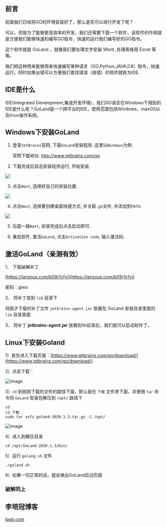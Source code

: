 ## 前言

前面我们已经将GO的环境安装好了，那么是否可以进行开发了呢？

可以，但是为了能够更高效率的开发，我们还需要下载一个软件，该软件的作用就是方便我们能够快速的编写GO指令，快速的运行我们编写好的GO指令。

这个软件就是 GoLand ，就像我们要处理文字安装 Word ,处理表格用 Excel 等等。

我们把这种用来能够用来快速编写某种语言（GO,Python,JAVA,C#）指令，快速运行，同时如果出错可以方便我们查找错误（排错）的软件就称为IDE.

## IDE是什么

IDE(Integrated Development,集成开发环境)，我们GO语言在Windows下用到的IDE是什么呢？GoLand是一个跨平台的IDE，使用范围包括Windows，maxOS以及linux操作系统。

## Windows下安装GoLand

1. 登录`JetBrains`官网, 下载`GoLand`安装程序, 这里以`Windows`为例.

    官网下载地址: http://www.jetbrains.com/go

2. 下载完成后双击安装程序运行, 开始安装.

![](https://i.loli.net/2019/11/25/tvBf7r2Dh6PAbXj.png)

3. 点击`Next`, 选择好自己的安装位置.

![](https://i.loli.net/2019/11/25/ZtbySnjeX5kBFPM.png)

4. 点击`Next`, 选择要创建桌面快捷方式, 并关联`.go`文件, 并添加到`PATH`.

![](https://i.loli.net/2019/11/25/uvOiDSZfLdGXhk1.png)

5. 后面一路`Next`, 安装完成后点击启动即可.

6. 重启软件, 激活`GoLand`, 点击`Activation code`, 输入激活码.

## 激活GoLand（亲测有效）

1、 下载破解补丁

[https://lanzous.com/b09r1cfyj](https://lanzous.com/b09r1cfyj)

密码：giws

2、 将补丁放到 `lib` 目录下

将刚才下载的补丁文件 `jetbrains-agent.jar` 放置在 GoLand 安装目录里面的 `lib` 目录里面

3、 将补丁 **jetbrains-agent.jar** 放置到lib目录后，我们就可以启动软件了。

## Linux下安装Goland

1）首先进入下载页面：[https://www.jetbrains.com/go/download/](https://www.jetbrains.com/go/download/)

2）点击下载：

![image](https://i.loli.net/2020/05/20/Fz9qpU3ThrEdPYw.png)

3）`cd` 到刚刚下载的文件的路径下面，默认是在 `下载` 文件夹下面，并使用 `tar` 命令将 `GoLand` 安装包解压到 `/opt/` 路径下

```linux
cd
cd 下载
sudo tar xvfz goland-2020.1.3.tar.gz -C /opt/
```

![image](https://i.loli.net/2020/05/20/DFJuVgR26naUHPv.png)

4）进入到解压目录

```linux
cd /opt/GoLand-2020.1.3/bin/
```

5）运行 `golang.sh` 文件

```linux
./goland.sh
```

6）如果一切正常的话，就会弹出GoLand启动页面


### 破解同上

## 李培冠博客

[lpgit.com](https://lpgit.com)
